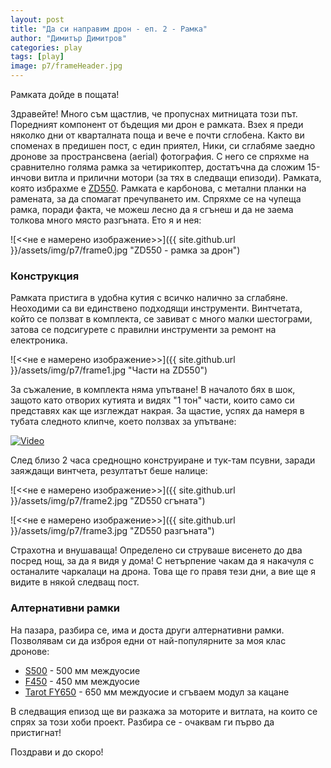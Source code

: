 ```yaml
---
layout: post
title: "Да си направим дрон - еп. 2 - Рамка"
author: "Димитър Димитров"
categories: play
tags: [play]
image: p7/frameHeader.jpg
---
```


Рамката дойде в пощата!

Здравейте! Много съм щастлив, че пропуснах митницата този път. Поредният компонент от бъдещия ми дрон
е рамката. Взех я преди няколко дни от кварталната поща и вече е почти сглобена. Както ви споменах в предишен пост, с един приятел, Ники, си сглабяме заедно дронове за пространсвена (aerial) фотография. С него се спряхме на сравнително голяма рамка за четирикоптер, достатъчна да сложим 15-инчови витла и прилични мотори (за тях в следващи епизоди). Рамката, която избрахме е [ZD550](https://www.aliexpress.com/item/ZD550-ZD-550-Upgrade-F550-550mm-Carbon-fiber-Quadcopter-Frame-FPV-Quad-w-Carbon-Fiber-Landing/32820145064.html?spm=a2g0s.9042311.0.0.c93a4c4d0lJyAB). Рамката е карбонова, с метални планки на рамената, за да спомагат пречупването им. Спряхме се на чупеща рамка, поради факта, че можеш лесно да я сгънеш и да не заема толкова много място разгъната. Ето я и нея:

![<<не е намерено изображение>>]({{ site.github.url }}/assets/img/p7/frame0.jpg "ZD550 - рамка за дрон")

### Конструкция
Рамката пристига в удобна кутия с всичко налично за сглабяне. Неоходими са ви единствено подходящи инструменти. Винтчетата, който се ползват в комплекта, се завиват с много малки шестограми, затова се подсигурете с правилни инструменти за ремонт на електроника.

![<<не е намерено изображение>>]({{ site.github.url }}/assets/img/p7/frame1.jpg "Части на ZD550")

За съжаление, в комплекта няма упътване! В началото бях в шок, защото като отворих кутията и видях "1 тон" части, които само си представях как ще изглеждат накрая. За щастие, успях да намеря в тубата следното клипче, което ползвах за упътване:

[![Video](https://img.youtube.com/vi/CmCCYCQ5e8M/0.jpg)](https://www.youtube.com/watch?v=CmCCYCQ5e8M)

След близо 2 часа среднощно конструиране и тук-там псувни, заради заяждащи винтчета, резултатът беше налице:

![<<не е намерено изображение>>]({{ site.github.url }}/assets/img/p7/frame2.jpg "ZD550 сгъната")

![<<не е намерено изображение>>]({{ site.github.url }}/assets/img/p7/frame3.jpg "ZD550 разгъната")

Страхотна и внушаваща! Определено си струваше висенето до два посред нощ, за да я видя у дома! С нетърпение чакам да я накачуля с останалите чаркалаци на дрона. Това ще го правя тези дни, а вие ще я видите в някой следващ пост.

### Алтернативни рамки
На пазара, разбира се, има и доста други алтернативни рамки. Позволявам си да изброя едни от най-популярните за моя клас дронове:
* [S500](https://www.aliexpress.com/item/1-set-New-S500-Carbon-Fiber-Four-Axis-Qudcopter-Frame-High-Landing-Gear-for-F450-Upgrade/32821514868.html?spm=2114.search0604.3.21.786e3549TbIZgB&ws_ab_test=searchweb0_0,searchweb201602_2_10065_10068_204_318_319_5727220_10059_10884_10887_10696_100031_320_10084_10083_10103_452_10618_10304_10307_10820_532_10821_10302_5727320,searchweb201603_60,ppcSwitch_0&algo_expid=e674524b-11b8-45cd-81e8-cf11bdb579b1-3&algo_pvid=e674524b-11b8-45cd-81e8-cf11bdb579b1&priceBeautifyAB=0) - 500 мм междуосие
* [F450](https://www.aliexpress.com/item/QX-Motor-F450-Quadcopter-Frame-with-Integrated-PCB-Fullset-kit-RC-hobby-DIY-quad-drone-FPV/32841609588.html?spm=2114.search0604.3.1.19376e43ZK2l0H&s=p&ws_ab_test=searchweb0_0,searchweb201602_2_10065_10068_204_5727215_318_319_10059_10884_5727315_10887_10696_100031_320_10084_10083_10103_452_10618_10304_10307_10820_532_10821_10302,searchweb201603_60,ppcSwitch_0&algo_expid=2ce51ff1-1e30-4b1d-8d3d-47621a98e74a-0&algo_pvid=2ce51ff1-1e30-4b1d-8d3d-47621a98e74a&priceBeautifyAB=0) - 450 мм междуосие
* [Tarot FY650](https://www.aliexpress.com/item/Tarot-FY650-3K-Pure-Carbon-Fiber-Full-Folding-Hexacopter-650mm-FPV-Aircraft-Frame-TL65B01-for-Aerial/32600086830.html?spm=2114.search0604.3.1.6dfe30b9801DaU&s=p&ws_ab_test=searchweb0_0,searchweb201602_2_10065_10068_204_318_319_5727220_10059_10884_10887_10696_100031_320_10084_10083_10103_452_10618_10304_10307_10820_532_10821_10302_5727320,searchweb201603_60,ppcSwitch_0&algo_expid=10508299-7cfa-491c-b988-fd7d3fc3ef8e-0&algo_pvid=10508299-7cfa-491c-b988-fd7d3fc3ef8e&priceBeautifyAB=0) - 650 мм междуосие и сгъваем модул за кацане

В следващия епизод ще ви разкажа за моторите и витлата, на които се спрях за този хоби проект. Разбира се - очаквам ги първо да пристигнат!

Поздрави и до скоро!